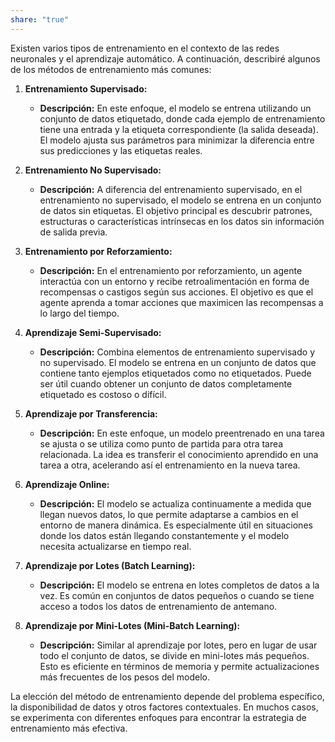 ```yaml
---
share: "true"
---
```



Existen varios tipos de entrenamiento en el contexto de las redes neuronales y el aprendizaje automático. A continuación, describiré algunos de los métodos de entrenamiento más comunes:

1. **Entrenamiento Supervisado:**
   - **Descripción:** En este enfoque, el modelo se entrena utilizando un conjunto de datos etiquetado, donde cada ejemplo de entrenamiento tiene una entrada y la etiqueta correspondiente (la salida deseada). El modelo ajusta sus parámetros para minimizar la diferencia entre sus predicciones y las etiquetas reales.

2. **Entrenamiento No Supervisado:**
   - **Descripción:** A diferencia del entrenamiento supervisado, en el entrenamiento no supervisado, el modelo se entrena en un conjunto de datos sin etiquetas. El objetivo principal es descubrir patrones, estructuras o características intrínsecas en los datos sin información de salida previa.

3. **Entrenamiento por Reforzamiento:**
   - **Descripción:** En el entrenamiento por reforzamiento, un agente interactúa con un entorno y recibe retroalimentación en forma de recompensas o castigos según sus acciones. El objetivo es que el agente aprenda a tomar acciones que maximicen las recompensas a lo largo del tiempo.

4. **Aprendizaje Semi-Supervisado:**
   - **Descripción:** Combina elementos de entrenamiento supervisado y no supervisado. El modelo se entrena en un conjunto de datos que contiene tanto ejemplos etiquetados como no etiquetados. Puede ser útil cuando obtener un conjunto de datos completamente etiquetado es costoso o difícil.

5. **Aprendizaje por Transferencia:**
   - **Descripción:** En este enfoque, un modelo preentrenado en una tarea se ajusta o se utiliza como punto de partida para otra tarea relacionada. La idea es transferir el conocimiento aprendido en una tarea a otra, acelerando así el entrenamiento en la nueva tarea.

6. **Aprendizaje Online:**
   - **Descripción:** El modelo se actualiza continuamente a medida que llegan nuevos datos, lo que permite adaptarse a cambios en el entorno de manera dinámica. Es especialmente útil en situaciones donde los datos están llegando constantemente y el modelo necesita actualizarse en tiempo real.

7. **Aprendizaje por Lotes (Batch Learning):**
   - **Descripción:** El modelo se entrena en lotes completos de datos a la vez. Es común en conjuntos de datos pequeños o cuando se tiene acceso a todos los datos de entrenamiento de antemano.

8. **Aprendizaje por Mini-Lotes (Mini-Batch Learning):**
   - **Descripción:** Similar al aprendizaje por lotes, pero en lugar de usar todo el conjunto de datos, se divide en mini-lotes más pequeños. Esto es eficiente en términos de memoria y permite actualizaciones más frecuentes de los pesos del modelo.

La elección del método de entrenamiento depende del problema específico, la disponibilidad de datos y otros factores contextuales. En muchos casos, se experimenta con diferentes enfoques para encontrar la estrategia de entrenamiento más efectiva.